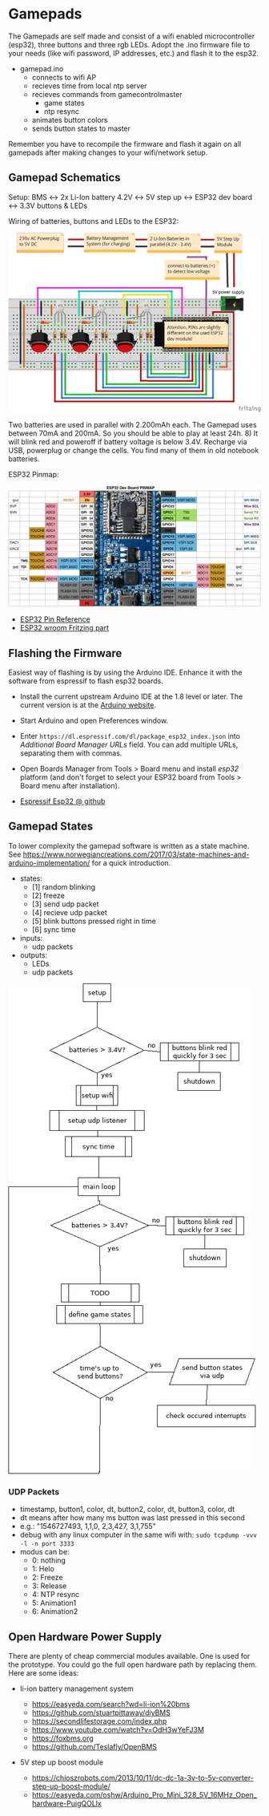 # Gamepads

The Gamepads are self made and consist of a wifi enabled microcontroller (esp32), three buttons and three rgb LEDs. Adopt the .ino firmware file to your needs (like wifi password, IP addresses, etc.) and flash it to the esp32.

* gamepad.ino
  * connects to wifi AP
  * recieves time from local ntp server
  * recieves commands from gamecontrolmaster
    * game states
    * ntp resync
  * animates button colors
  * sends button states to master

Remember you have to recompile the firmware and flash it again on all gamepads after making
changes to your wifi/network setup.


## Gamepad Schematics

Setup: BMS :left_right_arrow: 2x Li-Ion battery 4.2V :left_right_arrow: 5V step up :left_right_arrow: ESP32 dev board :left_right_arrow: 3.3V buttons & LEDs

Wiring of batteries, buttons and LEDs to the ESP32:

![gamepad, buttons, leds](gamepad/gamepad_with_3_buttons_Steckplatine.png)

Two batteries are used in parallel with 2.200mAh each. The Gamepad uses between 70mA and 200mA. So you should be able to play at least 24h. 8) 
It will blink red and poweroff if battery voltage is below 3.4V. Recharge via USB, powerplug or change the cells. You find many of them in old notebook batteries.

ESP32 Pinmap:

![ESP32 Pinmap](gamepad/esp32_pinmap.png)

* [ESP32 Pin Reference](https://randomnerdtutorials.com/esp32-pinout-reference-gpios/)
* [ESP32 wroom Fritzing part](https://github.com/troelssiggaard/ESP32-fritzing-module)


## Flashing the Firmware

Easiest way of flashing is by using the Arduino IDE. Enhance it with the software from
espressif to flash esp32 boards.

* Install the current upstream Arduino IDE at the 1.8 level or later. The current version is at the [Arduino website](http://www.arduino.cc/en/main/software).
* Start Arduino and open Preferences window.
* Enter ```https://dl.espressif.com/dl/package_esp32_index.json``` into *Additional Board Manager URLs* field. You can add multiple URLs, separating them with commas.
* Open Boards Manager from Tools > Board menu and install *esp32* platform (and don't forget to select your ESP32 board from Tools > Board menu after installation).

* [Espressif Esp32 @ github](https://github.com/espressif/arduino-esp32)


## Gamepad States

To lower complexity the gamepad software is written as a state machine. See
https://www.norwegiancreations.com/2017/03/state-machines-and-arduino-implementation/
for a quick introduction.

* states:
  * [1] random blinking
  * [2] freeze
  * [3] send udp packet
  * [4] recieve udp packet
  * [5] blink buttons pressed right in time
  * [6] sync time
* inputs:
  * udp packets
* outputs:
  * LEDs
  * udp packets

![Gamepad flowchart](gamepad/gamepad_flowchart.png)

### UDP Packets
* timestamp, button1, color, dt, button2, color, dt, button3, color, dt
 * dt means after how many ms button was last pressed in this second
 * e.g.: "1546727493, 1,1,0, 2,3,427, 3,1,755"
* debug with any linux computer in the same wifi with: `sudo tcpdump -vvv -l -n port 3333`
* modus can be:
  * 0: nothing
  * 1: Helo
  * 2: Freeze
  * 3: Release
  * 4: NTP resync
  * 5: Animation1
  * 6: Animation2


## Open Hardware Power Supply
There are plenty of cheap commercial modules available. One is used for the prototype. You could go the full open hardware path by replacing them. Here are some ideas:

* li-ion battery management system
  * https://easyeda.com/search?wd=li-ion%20bms
  * https://github.com/stuartpittaway/diyBMS
  * https://secondlifestorage.com/index.php
  * https://www.youtube.com/watch?v=OdH3wYeFJ3M
  * https://foxbms.org
  * https://github.com/Teslafly/OpenBMS

* 5V step up boost module
  * https://chioszrobots.com/2013/10/11/dc-dc-1a-3v-to-5v-converter-step-up-boost-module/
  * https://easyeda.com/oshw/Arduino_Pro_Mini_328_5V_16MHz_Open_hardware-PuigQOLlx


